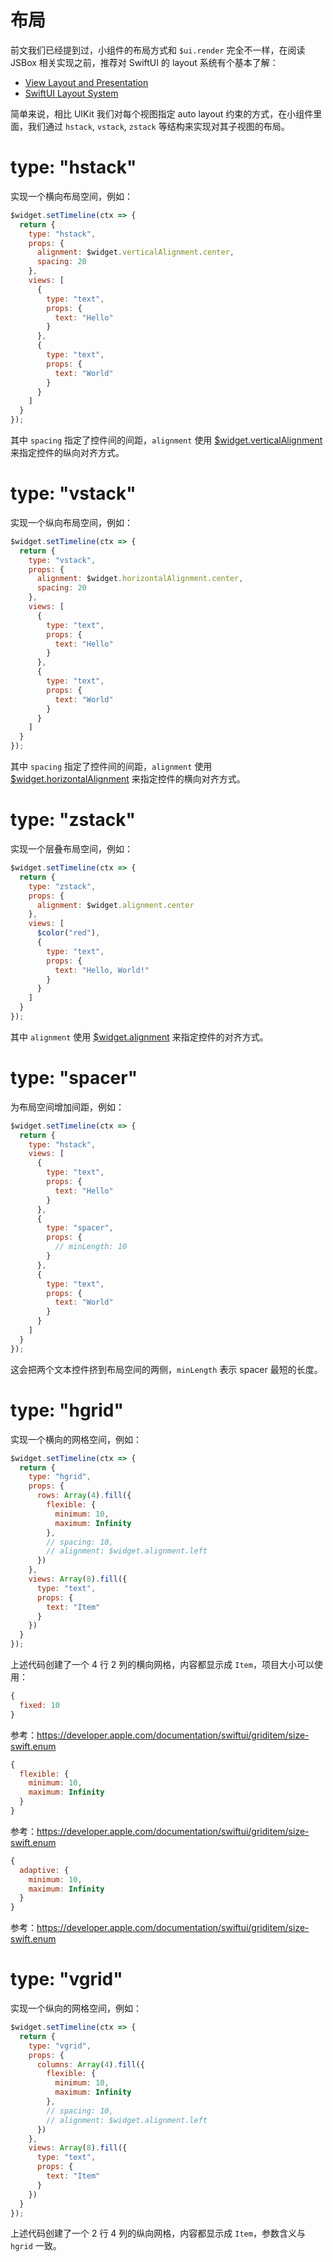 # 布局

前文我们已经提到过，小组件的布局方式和 `$ui.render` 完全不一样，在阅读 JSBox 相关实现之前，推荐对 SwiftUI 的 layout 系统有个基本了解：

- [View Layout and Presentation](https://developer.apple.com/documentation/swiftui/view-layout-and-presentation)
- [SwiftUI Layout System](https://kean.blog/post/swiftui-layout-system)

简单来说，相比 UIKit 我们对每个视图指定 auto layout 约束的方式，在小组件里面，我们通过 `hstack`, `vstack`, `zstack` 等结构来实现对其子视图的布局。

# type: "hstack"

实现一个横向布局空间，例如：

```js
$widget.setTimeline(ctx => {
  return {
    type: "hstack",
    props: {
      alignment: $widget.verticalAlignment.center,
      spacing: 20
    },
    views: [
      {
        type: "text",
        props: {
          text: "Hello"
        }
      },
      {
        type: "text",
        props: {
          text: "World"
        }
      }
    ]
  }
});
```

其中 `spacing` 指定了控件间的间距，`alignment` 使用 [$widget.verticalAlignment](home-widget/method?id=widgetverticalalignment) 来指定控件的纵向对齐方式。

# type: "vstack"

实现一个纵向布局空间，例如：

```js
$widget.setTimeline(ctx => {
  return {
    type: "vstack",
    props: {
      alignment: $widget.horizontalAlignment.center,
      spacing: 20
    },
    views: [
      {
        type: "text",
        props: {
          text: "Hello"
        }
      },
      {
        type: "text",
        props: {
          text: "World"
        }
      }
    ]
  }
});
```

其中 `spacing` 指定了控件间的间距，`alignment` 使用 [$widget.horizontalAlignment](home-widget/method?id=widgethorizontalalignment) 来指定控件的横向对齐方式。

# type: "zstack"

实现一个层叠布局空间，例如：

```js
$widget.setTimeline(ctx => {
  return {
    type: "zstack",
    props: {
      alignment: $widget.alignment.center
    },
    views: [
      $color("red"),
      {
        type: "text",
        props: {
          text: "Hello, World!"
        }
      }
    ]
  }
});
```

其中 `alignment` 使用 [$widget.alignment](home-widget/method?id=widgetalignment) 来指定控件的对齐方式。

# type: "spacer"

为布局空间增加间距，例如：

```js
$widget.setTimeline(ctx => {
  return {
    type: "hstack",
    views: [
      {
        type: "text",
        props: {
          text: "Hello"
        }
      },
      {
        type: "spacer",
        props: {
          // minLength: 10
        }
      },
      {
        type: "text",
        props: {
          text: "World"
        }
      }
    ]
  }
});
```

这会把两个文本控件挤到布局空间的两侧，`minLength` 表示 spacer 最短的长度。

# type: "hgrid"

实现一个横向的网格空间，例如：

```js
$widget.setTimeline(ctx => {
  return {
    type: "hgrid",
    props: {
      rows: Array(4).fill({
        flexible: {
          minimum: 10,
          maximum: Infinity
        },
        // spacing: 10,
        // alignment: $widget.alignment.left
      })
    },
    views: Array(8).fill({
      type: "text",
      props: {
        text: "Item"
      }
    })
  }
});
```

上述代码创建了一个 4 行 2 列的横向网格，内容都显示成 `Item`，项目大小可以使用：

```js
{
  fixed: 10
}
```

参考：https://developer.apple.com/documentation/swiftui/griditem/size-swift.enum

```js
{
  flexible: {
    minimum: 10,
    maximum: Infinity
  }
}
```

参考：https://developer.apple.com/documentation/swiftui/griditem/size-swift.enum

```js
{
  adaptive: {
    minimum: 10,
    maximum: Infinity
  }
}
```

参考：https://developer.apple.com/documentation/swiftui/griditem/size-swift.enum

# type: "vgrid"

实现一个纵向的网格空间，例如：

```js
$widget.setTimeline(ctx => {
  return {
    type: "vgrid",
    props: {
      columns: Array(4).fill({
        flexible: {
          minimum: 10,
          maximum: Infinity
        },
        // spacing: 10,
        // alignment: $widget.alignment.left
      })
    },
    views: Array(8).fill({
      type: "text",
      props: {
        text: "Item"
      }
    })
  }
});
```

上述代码创建了一个 2 行 4 列的纵向网格，内容都显示成 `Item`，参数含义与 `hgrid` 一致。